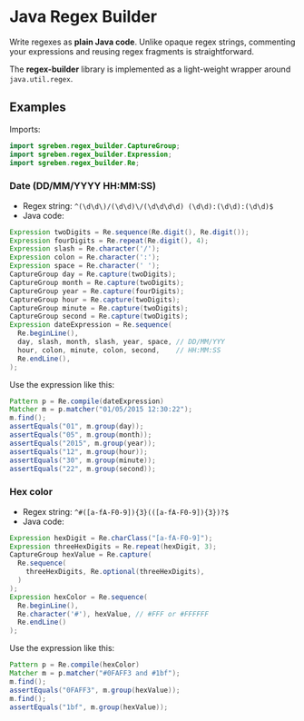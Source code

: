 # Java Regex Builder

Write regexes as **plain Java code**. Unlike opaque regex strings, commenting your expressions and reusing regex fragments is straightforward.

The **regex-builder** library is implemented as a light-weight wrapper around `java.util.regex`.

## Examples

Imports:
```java
import sgreben.regex_builder.CaptureGroup;
import sgreben.regex_builder.Expression;
import sgreben.regex_builder.Re;
```

### Date (DD/MM/YYYY HH:MM:SS)

- Regex string: `^(\d\d\)/(\d\d)\/(\d\d\d\d) (\d\d):(\d\d):(\d\d)$`
- Java code:
```java
Expression twoDigits = Re.sequence(Re.digit(), Re.digit());
Expression fourDigits = Re.repeat(Re.digit(), 4);
Expression slash = Re.character('/');
Expression colon = Re.character(':');
Expression space = Re.character(' ');
CaptureGroup day = Re.capture(twoDigits);
CaptureGroup month = Re.capture(twoDigits);
CaptureGroup year = Re.capture(fourDigits);
CaptureGroup hour = Re.capture(twoDigits);
CaptureGroup minute = Re.capture(twoDigits);
CaptureGroup second = Re.capture(twoDigits);
Expression dateExpression = Re.sequence(
  Re.beginLine(),
  day, slash, month, slash, year, space, // DD/MM/YYY
  hour, colon, minute, colon, second,    // HH:MM:SS
  Re.endLine(),
);
```

Use the expression like this:
```java
Pattern p = Re.compile(dateExpression)
Matcher m = p.matcher("01/05/2015 12:30:22");
m.find();
assertEquals("01", m.group(day));
assertEquals("05", m.group(month));
assertEquals("2015", m.group(year));
assertEquals("12", m.group(hour));
assertEquals("30", m.group(minute));
assertEquals("22", m.group(second));
```

### Hex color

- Regex string: `^#([a-fA-F0-9]){3}(([a-fA-F0-9]){3})?$`
- Java code:
```java
Expression hexDigit = Re.charClass("[a-fA-F0-9]");
Expression threeHexDigits = Re.repeat(hexDigit, 3);
CaptureGroup hexValue = Re.capture(
  Re.sequence(
    threeHexDigits, Re.optional(threeHexDigits),
  )
);
Expression hexColor = Re.sequence(
  Re.beginLine(), 
  Re.character('#'), hexValue, // #FFF or #FFFFFF 
  Re.endLine()
);
```

Use the expression like this:
```java
Pattern p = Re.compile(hexColor)
Matcher m = p.matcher("#0FAFF3 and #1bf");
m.find();
assertEquals("0FAFF3", m.group(hexValue));
m.find();
assertEquals("1bf", m.group(hexValue));
```